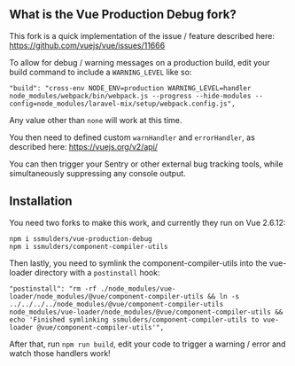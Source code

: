 ## What is the Vue Production Debug fork?

This fork is a quick implementation of the issue / feature described here:
https://github.com/vuejs/vue/issues/11666

To allow for debug / warning messages on a production build, edit your build command to include a `WARNING_LEVEL` like so:

```
"build": "cross-env NODE_ENV=production WARNING_LEVEL=handler node_modules/webpack/bin/webpack.js --progress --hide-modules --config=node_modules/laravel-mix/setup/webpack.config.js",
```

Any value other than `none` will work at this time.

You then need to defined custom `warnHandler` and `errorHandler`, as described here: https://vuejs.org/v2/api/

You can then trigger your Sentry or other external bug tracking tools, while simultaneously suppressing any console output. 

## Installation

You need two forks to make this work, and currently they run on Vue 2.6.12:

```
npm i ssmulders/vue-production-debug
npm i ssmulders/component-compiler-utils
```

Then lastly, you need to symlink the component-compiler-utils into the vue-loader directory with a `postinstall` hook:

```
"postinstall": "rm -rf ./node_modules/vue-loader/node_modules/@vue/component-compiler-utils && ln -s ../../../../node_modules/@vue/component-compiler-utils node_modules/vue-loader/node_modules/@vue/component-compiler-utils && echo 'Finished symlinking ssmulders/component-compiler-utils to vue-loader @vue/component-compiler-utils'",
```

After that, run `npm run build`, edit your code to trigger a warning / error and watch those handlers work!